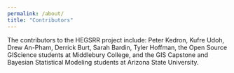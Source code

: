 ```yaml
---
permalink: /about/
title: "Contributors"
---
```


The contributors to the HEGSRR project include:
Peter Kedron, Kufre Udoh, Drew An-Pham, Derrick Burt, Sarah Bardin, Tyler Hoffman, the Open Source GIScience students at Middlebury College, and the GIS Capstone and Bayesian Statistical Modeling students at Arizona State University.
